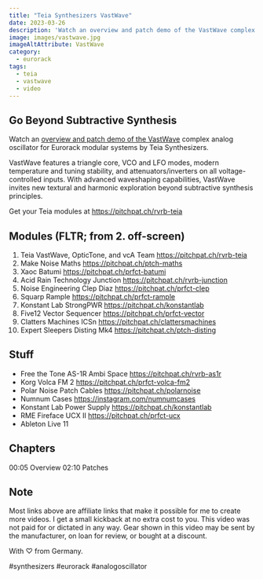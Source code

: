 ```yaml
---
title: "Teia Synthesizers VastWave"
date: 2023-03-26
description: 'Watch an overview and patch demo of the VastWave complex analog oscillator for Eurorack modular systems by Teia Synthesizers. '
image: images/vastwave.jpg
imageAltAttribute: VastWave
category: 
  - eurorack
tags:
  - teia
  - vastwave
  - video
---
```


## Go Beyond Subtractive Synthesis

Watch an [overview and patch demo of the VastWave](https://youtu.be/l96Vw_UDt3U "watch on YouTube") complex analog oscillator for Eurorack modular systems by Teia Synthesizers.

VastWave features a triangle core, VCO and LFO modes, modern temperature and tuning stability, and attenuators/inverters on all voltage-controlled inputs. With advanced waveshaping capabilities, VastWave invites new textural and harmonic exploration beyond subtractive synthesis principles.

Get your Teia modules at https://pitchpat.ch/rvrb-teia


## Modules (FLTR; from 2. off-screen)

1. Teia VastWave, OpticTone, and vcA Team
    https://pitchpat.ch/rvrb-teia
2. Make Noise Maths
    https://pitchpat.ch/ptch-maths
3. Xaoc Batumi
    https://pitchpat.ch/prfct-batumi
4. Acid Rain Technology Junction
    https://pitchpat.ch/rvrb-junction
5. Noise Engineering Clep Diaz
    https://pitchpat.ch/prfct-clep
6. Squarp Rample
    https://pitchpat.ch/prfct-rample
7. Konstant Lab StrongPWR
    https://pitchpat.ch/konstantlab
8. Five12 Vector Sequencer
    https://pitchpat.ch/prfct-vector
9. Clatters Machines ICSn
    https://pitchpat.ch/clattersmachines
10. Expert Sleepers Disting Mk4
    https://pitchpat.ch/ptch-disting

## Stuff

* Free the Tone AS-1R Ambi Space
   https://pitchpat.ch/rvrb-as1r
* Korg Volca FM 2
   https://pitchpat.ch/prfct-volca-fm2
* Polar Noise Patch Cables
   https://pitchpat.ch/polarnoise
* Numnum Cases
   https://instagram.com/numnumcases
* Konstant Lab Power Supply
   https://pitchpat.ch/konstantlab
* RME Fireface UCX II
   https://pitchpat.ch/prfct-ucx
* Ableton Live 11

## Chapters

00:05 Overview
02:10 Patches

## Note

Most links above are affiliate links that make it possible for me to create more videos. I get a small kickback at no extra cost to you. This video was not paid for or dictated in any way. Gear shown in this video may be sent by the manufacturer, on loan for review, or bought at a discount.

With ♡ from Germany.

#synthesizers #eurorack #analogoscillator